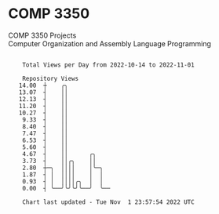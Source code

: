 # COMP 3350
COMP 3350 Projects  
Computer Organization and Assembly Language Programming

```

    Total Views per Day from 2022-10-14 to 2022-11-01

    Repository Views
   14.00  ┼    ╭╮
   13.07  ┤    ││
   12.13  ┤    ││
   11.20  ┤    ││
   10.27  ┤    ││
    9.33  ┤    ││
    8.40  ┤    ││
    7.47  ┤    ││
    6.53  ┤    ││
    5.60  ┤    ││
    4.67  ┤    ││      ╭╮
    3.73  ┤    ││╭╮    ││
    2.80  ┼─╮  ││││    │╰─╮
    1.87  ┤ │  ││││    │  │
    0.93  ┤ │  ││││╭╮  │  │
    0.00  ┤ ╰──╯╰╯╰╯╰──╯  ╰──

    Chart last updated - Tue Nov  1 23:57:54 2022 UTC
    
```
